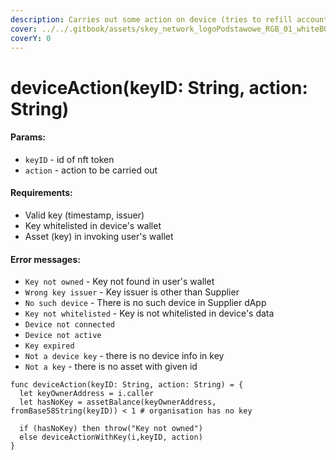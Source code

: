 ```yaml
---
description: Carries out some action on device (tries to refill account on success);
cover: ../../.gitbook/assets/skey_network_logoPodstawowe_RGB_01_whiteBG.png
coverY: 0
---
```


# deviceAction(keyID: String, action: String)

#### Params:

* `keyID` - id of nft token
* `action` - action to be carried out

#### Requirements:

* Valid key (timestamp, issuer)
* Key whitelisted in device's wallet
* Asset (key) in invoking user's wallet

#### **Error messages:**

* `Key not owned` - Key not found in user's wallet
* `Wrong key issuer` - Key issuer is other than Supplier
* `No such device` - There is no such device in Supplier dApp
* `Key not whitelisted` - Key is not whitelisted in device's data
* `Device not connected`
* `Device not active`
* `Key expired`
* `Not a device key` - there is no device info in key
* `Not a key` - there is no asset with given id

```
func deviceAction(keyID: String, action: String) = {
  let keyOwnerAddress = i.caller
  let hasNoKey = assetBalance(keyOwnerAddress, fromBase58String(keyID)) < 1 # organisation has no key
  
  if (hasNoKey) then throw("Key not owned")
  else deviceActionWithKey(i,keyID, action) 
}
```
